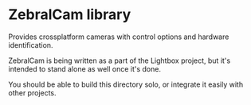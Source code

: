 # ZebralCam library

Provides crossplatform cameras with control options and hardware identification.

ZebralCam is being written as a part of the Lightbox project, but it's intended to stand
alone as well once it's done.

You should be able to build this directory solo, or integrate it easily with other projects.

